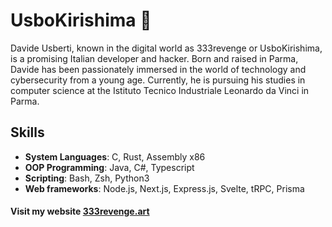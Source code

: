 # UsboKirishima 🍇

Davide Usberti, known in the digital world as 333revenge or UsboKirishima, is a promising Italian developer and hacker. Born and raised in Parma, Davide has been passionately immersed in the world of technology and cybersecurity from a young age. Currently, he is pursuing his studies in computer science at the Istituto Tecnico Industriale Leonardo da Vinci in Parma.

## Skills
- **System Languages**: C, Rust, Assembly x86
- **OOP Programming**: Java, C#, Typescript
- **Scripting**: Bash, Zsh, Python3
- **Web frameworks**: Node.js, Next.js, Express.js, Svelte, tRPC, Prisma

#### Visit my website [333revenge.art](333revenge-11r4a14js-usbokirishimas-projects.vercel.app)<br/>
